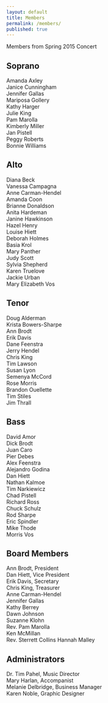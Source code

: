 ```yaml
---
layout: default
title: Members
permalink: /members/
published: true
---
```





Members from Spring 2015 Concert

## Soprano
Amanda Axley   
Janice Cunningham  
Jennifer Gallas  
Mariposa Gollery  
Kathy Harger  
Julie King  
Pam Marolla  
Kimberly Miller  
Jan Pistell  
Peggy Roberts  
Bonnie Williams  

## Alto
Diana Beck  
Vanessa Campagna  
Anne Carman-Hendel  
Amanda Coon  
Brianne Donaldson  
Anita Hardeman  
Janine Hawkinson  
Hazel Henry  
Louise Hiett  
Deborah Holmes    
Basia Krol  
Mary Panther  
Judy Scott  
Sylvia Shepherd  
Karen Truelove  
Jackie Urban  
Mary Elizabeth Vos  

## Tenor
Doug Alderman  
Krista Bowers-Sharpe  
Ann Brodt  
Erik Davis  
Dane Feenstra  
Jerry Hendel   
Chris King  
Tim Lawson  
Susan Lyon  
Semenya McCord  
Rose Morris  
Brandon Ouellette  
Tim Stiles  
Jim Thrall  

## Bass
David Amor  
Dick Brodt  
Juan Caro  
Pier Debes  
Alex Feenstra  
Alejandro Godina  
Dan Hiett  
Nathan Kalmoe  
Tim Narkiewicz  
Chad Pistell  
Richard Ross  
Chuck Schulz  
Rod Sharpe  
Eric Spindler  
Mike Thode  
Morris Vos  

## Board Members
Ann Brodt, President  
Dan Hiett, Vice President  
Erik Davis, Secretary  
Chris King, Treasurer  
Anne Carman-Hendel  
Jennifer Gallas  
Kathy Berrey  
Dawn Johnson  
Suzanne Klohn  
Rev. Pam Marolla  
Ken McMillan  
Rev. Sterrett Collins
Hannah Malley

## Administrators
Dr. Tim Pahel, Music Director  
Mary Harlan, Accompanist  
Melanie Delbridge, Business Manager  
Karen Noble, Graphic Designer

